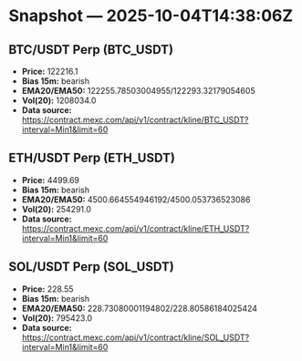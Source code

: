 # Snapshot — 2025-10-04T14:38:06Z

## BTC/USDT Perp (BTC_USDT)
- **Price:** 122216.1
- **Bias 15m:** bearish
- **EMA20/EMA50:** 122255.78503004955/122293.32179054605
- **Vol(20):** 1208034.0
- **Data source:** https://contract.mexc.com/api/v1/contract/kline/BTC_USDT?interval=Min1&limit=60

## ETH/USDT Perp (ETH_USDT)
- **Price:** 4499.69
- **Bias 15m:** bearish
- **EMA20/EMA50:** 4500.664554946192/4500.053736523086
- **Vol(20):** 254291.0
- **Data source:** https://contract.mexc.com/api/v1/contract/kline/ETH_USDT?interval=Min1&limit=60

## SOL/USDT Perp (SOL_USDT)
- **Price:** 228.55
- **Bias 15m:** bearish
- **EMA20/EMA50:** 228.73080001194802/228.80586184025424
- **Vol(20):** 795423.0
- **Data source:** https://contract.mexc.com/api/v1/contract/kline/SOL_USDT?interval=Min1&limit=60
